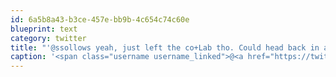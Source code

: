 ```yaml
---
id: 6a5b8a43-b3ce-457e-bb9b-4c654c74c60e
blueprint: text
category: twitter
title: "'@ssollows yeah, just left the co+Lab tho. Could head back in an hour or so."
caption: '<span class="username username_linked">@<a href="https://twitter.com/ssollows" title="Scott Sollows">ssollows</a></span> yeah, just left the co+Lab tho. Could head back in an hour or so.'
---
```

